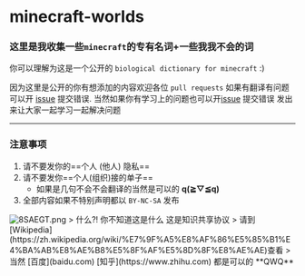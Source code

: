 # minecraft-worlds
### 这里是我收集一些`minecraft`的专有名词+一些我我不会的词

你可以理解为这是一个公开的 `biological dictionary for minecraft` :)


因为这里是公开的你有想添加的内容欢迎各位 `pull requests`
如果有翻译有问题可以开 [issue](https://github.com/ifkn271/minecraft-worlds/issues) 提交错误.
当然如果你有学习上的问题也可以开[issue](https://github.com/ifkn271/minecraft-worlds/issues) 提交错误 发出来让大家一起学习一起解决问题


---
### 注意事项

1.  请不要发你的==个人 (他人) 隐私==
2.  请不要发你==个人(组织)接的单子==
    - 如果是几句不会不会翻译的当然是可以的 **q(≧▽≦q)**
3.  全部内容如果不特别声明都以 `BY-NC-SA` 发布
<img src="https://s2.ax1x.com/2020/03/09/8SAEGT.png" alt="8SAEGT.png" border="0" />
>  什么?! 你不知道这是什么 这是知识共享协议 
>  请到[Wikipedia](https://zh.wikipedia.org/wiki/%E7%9F%A5%E8%AF%86%E5%85%B1%E4%BA%AB%E8%AE%B8%E5%8F%AF%E5%8D%8F%E8%AE%AE)查看
>  当然 [百度](baidu.com) [知乎](https://www.zhihu.com) 都是可以的 **QWQ**